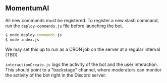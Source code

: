 ## MomentumAI

All new commands must be registered. To register a new slash command,
run the `deploy-commands.js` file before launching the bot.

```cmd
$ node deploy-commands.js
$ node index.js
```

We may set this up to run as a CRON job on the server at a regular interval (TBD)


`interactionCreate.js` logs the activity of the bot and the user interaction. This should point to a "backstage" channel, where moderators can monitor the activity of the bot right in the Discord server.